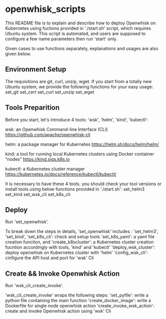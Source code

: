 # openwhisk_scripts
This README file is to explain and describe how to deploy Openwhisk on Kubernetes using fuctions provided in './start.sh' script, which requires Ubuntu system.
This script is automated, and users are supposed to configure a few name parameters then run 'start' only.

Given cases to use functions separately, explanations and usages are also given below.


## Environment Setup
The requisitions are git, curl, unzip, wget. If you start from a totally new Ubuntu system, we provide the following functions for your easy usage:
set_git
set_cert
set_curl
set_unzip
set_wget

## Tools Preparition
Before you start, let's introduce 4 tools: 'wsk', 'helm', 'kind', 'kubectl':

wsk: an Openwhisk Command-line Interface (CLI)
     https://github.com/apache/openwhisk-cli
     
helm: a package manager for Kubernetes
      https://helm.sh/docs/helm/helm/

kind: a tool for running local Kubernetes clusters using Docker container “nodes”
      https://kind.sigs.k8s.io

kubectl: a Kubernetes cluster manager
         https://kubernetes.io/docs/reference/kubectl/kubectl/

It is necessary to have these 4 tools. you should check your tool versions or install tools using below functions provided in './start.sh':
set_helm3
set_kind
set_wsk_cli
set_k8s_cli

## Deploy
Run 'set_openwhisk'. 

To break down the steps in details, 'set_openwhisk' includes :
    'set_helm3', 'set_kind', 'set_k8s_cli': check and setup tools
    'set_k8s_yaml': a yaml file creation funciton, and 
    'create_k8scluster': a Kubernetes cluster creation fucntion accordingly with tools, 'kind' and 'kubectl'
    'deploy_wsk_cluster': deploy openwhisk on Kubernetes cluster with 'helm'
    'config_wsk_cli': cinfigure the API host and port for 'wsk' Cli
    
    
## Create && Invoke Openwhisk Action
Run 'wsk_cli_create_invoke'.

'wsk_cli_create_invoke' wraps the following steps:
    'set_pyfile': write a python file containing the main function
    'create_docker_image': write a Dockerfile for single node openwhisk action
    'create_invoke_wsk_action': create and invoke Openwhisk action using 'wsk' Cli


